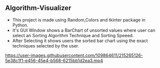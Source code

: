 Algorithm-Visualizer
---
* This project is made using Random,Colors and tkinter package in Python.
* It's GUI Window shows a BarChart of unsorted values where user can select an Sorting Algorithm Technique and Sorting Speeed.
* After Selecting it shows users the sorted bar chart using the exact techniques selected by the user.

https://user-images.githubusercontent.com/109864611/215265126-5e38c1f1-e456-45e4-b568-6215bb1d2ea3.mp4

